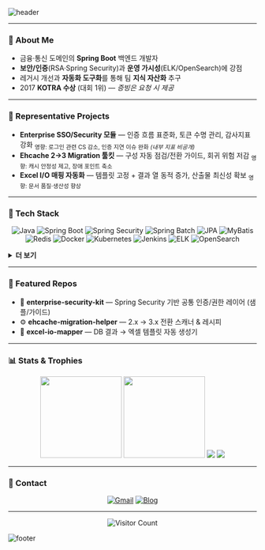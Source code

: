 ![header](https://capsule-render.vercel.app/api?type=waving&color=gradient&customColorList=12&height=250&section=header&text=Backend%20Engineer%20Ghoti&fontSize=60&animation=fadeIn&fontAlignY=38&desc=Spring%20Boot%20%7C%20Security%20%7C%20Ops&descAlignY=55&descAlign=50)


---


### 💬 About Me
- 금융·통신 도메인의 **Spring Boot** 백엔드 개발자
- **보안/인증**(RSA·Spring Security)과 **운영 가시성**(ELK/OpenSearch)에 강점
- 레거시 개선과 **자동화 도구화**를 통해 팀 **지식 자산화** 추구
- 2017 **KOTRA 수상** (대회 1위) — *증빙은 요청 시 제공*
---


### 🧩 Representative Projects
- **Enterprise SSO/Security 모듈** — 인증 흐름 표준화, 토큰 수명 관리, 감사지표 강화
<sub>영향: 로그인 관련 CS 감소, 인증 지연 이슈 완화 *(내부 지표 비공개)*</sub>
- **Ehcache 2→3 Migration 툴킷** — 구성 자동 점검/전환 가이드, 회귀 위험 저감
<sub>영향: 캐시 안정성 제고, 장애 포인트 축소</sub>
- **Excel I/O 매핑 자동화** — 템플릿 고정 + 결과 열 동적 증가, 산출물 최신성 확보
<sub>영향: 문서 품질·생산성 향상</sub>

---


### 🧰 Tech Stack
<div align="center">


![Java](https://img.shields.io/badge/Java-ED8B00?style=flat&logo=openjdk&logoColor=white)
![Spring Boot](https://img.shields.io/badge/Spring%20Boot-6DB33F?style=flat&logo=springboot&logoColor=white)
![Spring Security](https://img.shields.io/badge/Spring%20Security-6DB33F?style=flat&logo=springsecurity&logoColor=white)
![Spring Batch](https://img.shields.io/badge/Spring%20Batch-6DB33F?style=flat&logo=spring&logoColor=white)
![JPA](https://img.shields.io/badge/JPA-59666C?style=flat&logo=hibernate&logoColor=white)
![MyBatis](https://img.shields.io/badge/MyBatis-000000?style=flat)
![Redis](https://img.shields.io/badge/Redis-DC382D?style=flat&logo=redis&logoColor=white)
![Docker](https://img.shields.io/badge/Docker-2496ED?style=flat&logo=docker&logoColor=white)
![Kubernetes](https://img.shields.io/badge/Kubernetes-326CE5?style=flat&logo=kubernetes&logoColor=white)
![Jenkins](https://img.shields.io/badge/Jenkins-D24939?style=flat&logo=jenkins&logoColor=white)
![ELK](https://img.shields.io/badge/ELK-005571?style=flat&logo=elastic&logoColor=white)
![OpenSearch](https://img.shields.io/badge/OpenSearch-005EB8?style=flat&logo=opensearch&logoColor=white)


</div>


<details>
<summary><b>더 보기</b></summary>


- **Data/DB**: MySQL, MariaDB, Oracle
- **Infra**: Nginx, Apache Tomcat, Argo CD
- **Quality/Perf**: SonarQube, JMeter, Datadog
- **Langs/Etc**: JavaScript, SQL, QueryDSL, WebFlux


</details>


---


### 📌 Featured Repos
- 🔐 **enterprise-security-kit** — Spring Security 기반 공통 인증/권한 레이어 (샘플/가이드)
- ⚙️ **ehcache-migration-helper** — 2.x → 3.x 전환 스캐너 & 레시피
- 🧾 **excel-io-mapper** — DB 결과 → 엑셀 템플릿 자동 생성기

---


### 📊 Stats & Trophies
<div align="center">


<img height="165" src="https://github-readme-stats.vercel.app/api?username=tastelessGhoti&show_icons=true&hide_border=true" />
<img height="165" src="https://github-readme-stats.vercel.app/api/top-langs/?username=tastelessGhoti&layout=compact&hide_border=true" />


<img src="https://streak-stats.demolab.com?user=tastelessGhoti&hide_border=true" />


<img src="https://github-profile-trophy.vercel.app/?username=tastelessGhoti&theme=flat&no-frame=true&column=6" />


</div>


---


### 🤝 Contact
<div align="center">


[![Gmail](https://img.shields.io/badge/peobae%40gmail.com-D14836?style=for-the-badge&logo=gmail&logoColor=white)](mailto:peobae@gmail.com)
[![Blog](https://img.shields.io/badge/Tistory-Blog-FF5722?style=for-the-badge&logo=blogger&logoColor=white)](https://gamulgamulgamulchi.tistory.com)


</div>


---


<div align="center">


![Visitor Count](https://profile-counter.glitch.me/tastelessGhoti/count.svg)


</div>


![footer](https://capsule-render.vercel.app/api?type=waving&color=gradient&customColorList=12&height=100&section=footer)
